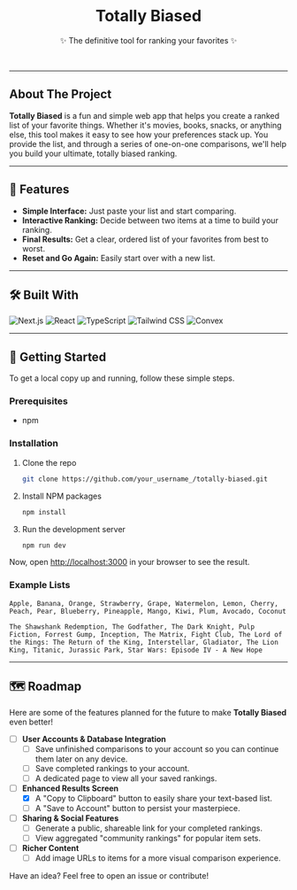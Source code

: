<div align="center">
  <br />
  <h1>Totally Biased</h1>
  <p>✨ The definitive tool for ranking your favorites ✨</p>
  <br />
</div>

---

## About The Project

**Totally Biased** is a fun and simple web app that helps you create a ranked list of your favorite things. Whether it's movies, books, snacks, or anything else, this tool makes it easy to see how your preferences stack up. You provide the list, and through a series of one-on-one comparisons, we'll help you build your ultimate, totally biased ranking.

---

## 🚀 Features

- **Simple Interface:** Just paste your list and start comparing.
- **Interactive Ranking:** Decide between two items at a time to build your ranking.
- **Final Results:** Get a clear, ordered list of your favorites from best to worst.
- **Reset and Go Again:** Easily start over with a new list.

---

## 🛠️ Built With

![Next.js](https://img.shields.io/badge/next.js-000000?style=for-the-badge&logo=nextdotjs&logoColor=white)
![React](https://img.shields.io/badge/React-20232A?style=for-the-badge&logo=react&logoColor=61DAFB)
![TypeScript](https://img.shields.io/badge/TypeScript-007ACC?style=for-the-badge&logo=typescript&logoColor=white)
![Tailwind CSS](https://img.shields.io/badge/Tailwind_CSS-38B2AC?style=for-the-badge&logo=tailwind-css&logoColor=white)
![Convex](https://img.shields.io/badge/Convex-000000?style=for-the-badge&logo=convex&logoColor=white)

---

## 🏁 Getting Started

To get a local copy up and running, follow these simple steps.

### Prerequisites

- npm

### Installation

1. Clone the repo

   ```sh
   git clone https://github.com/your_username_/totally-biased.git
   ```

2. Install NPM packages

   ```sh
   npm install
   ```

3. Run the development server

   ```sh
   npm run dev
   ```

Now, open [http://localhost:3000](http://localhost:3000) in your browser to see the result.

### Example Lists

```
Apple, Banana, Orange, Strawberry, Grape, Watermelon, Lemon, Cherry, Peach, Pear, Blueberry, Pineapple, Mango, Kiwi, Plum, Avocado, Coconut
```

```
The Shawshank Redemption, The Godfather, The Dark Knight, Pulp Fiction, Forrest Gump, Inception, The Matrix, Fight Club, The Lord of the Rings: The Return of the King, Interstellar, Gladiator, The Lion King, Titanic, Jurassic Park, Star Wars: Episode IV - A New Hope
```

---

## 🗺️ Roadmap

Here are some of the features planned for the future to make **Totally Biased** even better!

- [ ] **User Accounts & Database Integration**
  - [ ] Save unfinished comparisons to your account so you can continue them later on any device.
  - [ ] Save completed rankings to your account.
  - [ ] A dedicated page to view all your saved rankings.
- [ ] **Enhanced Results Screen**
  - [x] A "Copy to Clipboard" button to easily share your text-based list.
  - [ ] A "Save to Account" button to persist your masterpiece.
- [ ] **Sharing & Social Features**
  - [ ] Generate a public, shareable link for your completed rankings.
  - [ ] View aggregated "community rankings" for popular item sets.
- [ ] **Richer Content**
  - [ ] Add image URLs to items for a more visual comparison experience.

Have an idea? Feel free to open an issue or contribute!
